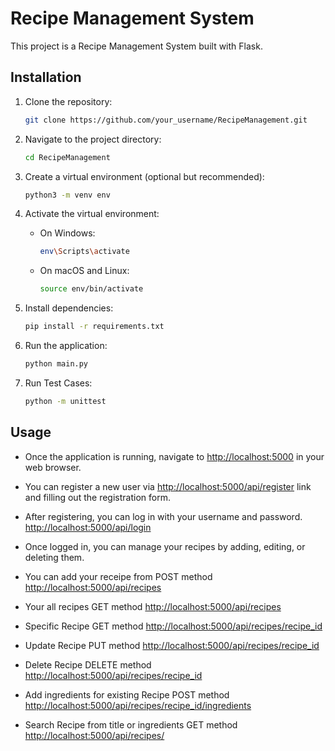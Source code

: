 # Recipe Management System

This project is a Recipe Management System built with Flask.

## Installation

1. Clone the repository:

    ```bash
    git clone https://github.com/your_username/RecipeManagement.git
    ```

2. Navigate to the project directory:

    ```bash
    cd RecipeManagement
    ```

3. Create a virtual environment (optional but recommended):

    ```bash
    python3 -m venv env
    ```

4. Activate the virtual environment:

    - On Windows:

        ```bash
        env\Scripts\activate
        ```

    - On macOS and Linux:

        ```bash
        source env/bin/activate
        ```

5. Install dependencies:

    ```bash
    pip install -r requirements.txt
    ```

6. Run the application:

    ```bash
    python main.py
    ```

7. Run Test Cases:

    ```bash
    python -m unittest
    ```
## Usage

- Once the application is running, navigate to [http://localhost:5000](http://localhost:5000) in your web browser.

- You can register a new user via [http://localhost:5000/api/register](http://localhost:5000/api/register) link and filling out the registration form.

- After registering, you can log in with your username and password. [http://localhost:5000/api/login](http://localhost:5000/api/login)

- Once logged in, you can manage your recipes by adding, editing, or deleting them.

- You can add your receipe from POST method [http://localhost:5000/api/recipes](http://localhost:5000/api/recipes)

- Your all recipes GET method [http://localhost:5000/api/recipes](http://localhost:5000/api/recipes)

- Specific Recipe GET method [http://localhost:5000/api/recipes/recipe_id](http://localhost:5000/api/recipes/1)

- Update Recipe PUT method [http://localhost:5000/api/recipes/recipe_id](http://localhost:5000/api/recipes/1)

- Delete Recipe DELETE method [http://localhost:5000/api/recipes/recipe_id](http://localhost:5000/api/recipes/1)

- Add ingredients for existing Recipe POST method [http://localhost:5000/api/recipes/recipe_id/ingredients](http://localhost:5000/api/recipes/1/ingredients)

- Search Recipe from title or ingredients GET method  [http://localhost:5000/api/recipes/](http://localhost:5000/api/recipes/search?q=dabeli)

